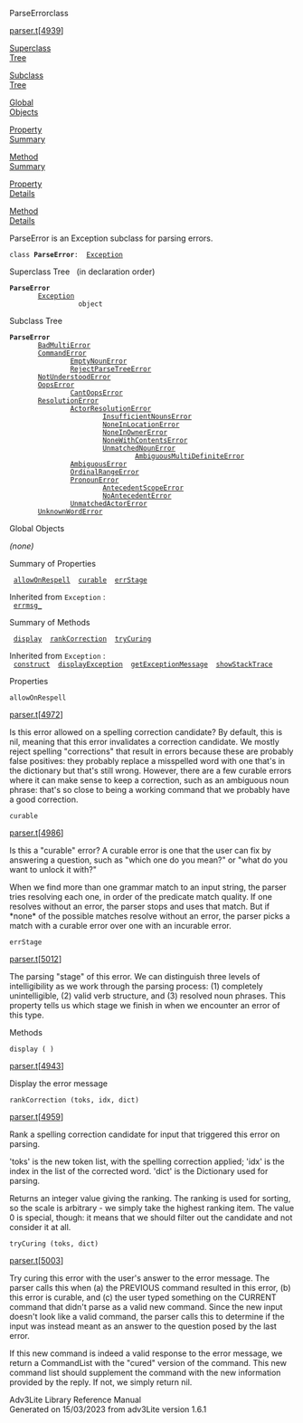 <span class="title">ParseError</span><span class="type">class</span>

[parser.t](../file/parser.t.html)\[[4939](../source/parser.t.html#4939)\]

[Superclass  
Tree](#_SuperClassTree_)

[Subclass  
Tree](#_SubClassTree_)

[Global  
Objects](#_ObjectSummary_)

[Property  
Summary](#_PropSummary_)

[Method  
Summary](#_MethodSummary_)

[Property  
Details](#_Properties_)

[Method  
Details](#_Methods_)

<div class="fdesc">

ParseError is an Exception subclass for parsing errors.

`class `**`ParseError`**` :   `[`Exception`](../object/Exception.html)

</div>

<span id="_SuperClassTree_"></span>

<div class="mjhd">

<span class="hdln">Superclass Tree</span>   (in declaration order)

</div>

**`ParseError`**  
`         `[`Exception`](../object/Exception.html)  
`                 object`  
<span id="_SubClassTree_"></span>

<div class="mjhd">

<span class="hdln">Subclass Tree</span>  

</div>

**`ParseError`**  
`         `[`BadMultiError`](../object/BadMultiError.html)  
`         `[`CommandError`](../object/CommandError.html)  
`                 `[`EmptyNounError`](../object/EmptyNounError.html)  
`                 `[`RejectParseTreeError`](../object/RejectParseTreeError.html)  
`         `[`NotUnderstoodError`](../object/NotUnderstoodError.html)  
`         `[`OopsError`](../object/OopsError.html)  
`                 `[`CantOopsError`](../object/CantOopsError.html)  
`         `[`ResolutionError`](../object/ResolutionError.html)  
`                 `[`ActorResolutionError`](../object/ActorResolutionError.html)  
`                         `[`InsufficientNounsError`](../object/InsufficientNounsError.html)  
`                         `[`NoneInLocationError`](../object/NoneInLocationError.html)  
`                         `[`NoneInOwnerError`](../object/NoneInOwnerError.html)  
`                         `[`NoneWithContentsError`](../object/NoneWithContentsError.html)  
`                         `[`UnmatchedNounError`](../object/UnmatchedNounError.html)  
`                                 `[`AmbiguousMultiDefiniteError`](../object/AmbiguousMultiDefiniteError.html)  
`                 `[`AmbiguousError`](../object/AmbiguousError.html)  
`                 `[`OrdinalRangeError`](../object/OrdinalRangeError.html)  
`                 `[`PronounError`](../object/PronounError.html)  
`                         `[`AntecedentScopeError`](../object/AntecedentScopeError.html)  
`                         `[`NoAntecedentError`](../object/NoAntecedentError.html)  
`                 `[`UnmatchedActorError`](../object/UnmatchedActorError.html)  
`         `[`UnknownWordError`](../object/UnknownWordError.html)  
<span id="_ObjectSummary_"></span>

<div class="mjhd">

<span class="hdln">Global Objects</span>  

</div>

*(none)* <span id="_PropSummary_"></span>

<div class="mjhd">

<span class="hdln">Summary of Properties</span>  

</div>

` `[`allowOnRespell`](#allowOnRespell)`  `[`curable`](#curable)`  `[`errStage`](#errStage)`  `

Inherited from `Exception` :  
` `[`errmsg_`](../object/Exception.html#errmsg_)`  `

<span id="_MethodSummary_"></span>

<div class="mjhd">

<span class="hdln">Summary of Methods</span>  

</div>

` `[`display`](#display)`  `[`rankCorrection`](#rankCorrection)`  `[`tryCuring`](#tryCuring)`  `

Inherited from `Exception` :  
` `[`construct`](../object/Exception.html#construct)`  `[`displayException`](../object/Exception.html#displayException)`  `[`getExceptionMessage`](../object/Exception.html#getExceptionMessage)`  `[`showStackTrace`](../object/Exception.html#showStackTrace)`  `

<span id="_Properties_"></span>

<div class="mjhd">

<span class="hdln">Properties</span>  

</div>

<span id="allowOnRespell"></span>

`allowOnRespell`

[parser.t](../file/parser.t.html)\[[4972](../source/parser.t.html#4972)\]

<div class="desc">

Is this error allowed on a spelling correction candidate? By default,
this is nil, meaning that this error invalidates a correction candidate.
We mostly reject spelling "corrections" that result in errors because
these are probably false positives: they probably replace a misspelled
word with one that's in the dictionary but that's still wrong. However,
there are a few curable errors where it can make sense to keep a
correction, such as an ambiguous noun phrase: that's so close to being a
working command that we probably have a good correction.

</div>

<span id="curable"></span>

`curable`

[parser.t](../file/parser.t.html)\[[4986](../source/parser.t.html#4986)\]

<div class="desc">

Is this a "curable" error? A curable error is one that the user can fix
by answering a question, such as "which one do you mean?" or "what do
you want to unlock it with?"

When we find more than one grammar match to an input string, the parser
tries resolving each one, in order of the predicate match quality. If
one resolves without an error, the parser stops and uses that match. But
if \*none\* of the possible matches resolve without an error, the parser
picks a match with a curable error over one with an incurable error.

</div>

<span id="errStage"></span>

`errStage`

[parser.t](../file/parser.t.html)\[[5012](../source/parser.t.html#5012)\]

<div class="desc">

The parsing "stage" of this error. We can distinguish three levels of
intelligibility as we work through the parsing process: (1) completely
unintelligible, (2) valid verb structure, and (3) resolved noun phrases.
This property tells us which stage we finish in when we encounter an
error of this type.

</div>

<span id="_Methods_"></span>

<div class="mjhd">

<span class="hdln">Methods</span>  

</div>

<span id="display"></span>

`display ( )`

[parser.t](../file/parser.t.html)\[[4943](../source/parser.t.html#4943)\]

<div class="desc">

Display the error message

</div>

<span id="rankCorrection"></span>

`rankCorrection (toks, idx, dict)`

[parser.t](../file/parser.t.html)\[[4959](../source/parser.t.html#4959)\]

<div class="desc">

Rank a spelling correction candidate for input that triggered this error
on parsing.

'toks' is the new token list, with the spelling correction applied;
'idx' is the index in the list of the corrected word. 'dict' is the
Dictionary used for parsing.

Returns an integer value giving the ranking. The ranking is used for
sorting, so the scale is arbitrary - we simply take the highest ranking
item. The value 0 is special, though: it means that we should filter out
the candidate and not consider it at all.

</div>

<span id="tryCuring"></span>

`tryCuring (toks, dict)`

[parser.t](../file/parser.t.html)\[[5003](../source/parser.t.html#5003)\]

<div class="desc">

Try curing this error with the user's answer to the error message. The
parser calls this when (a) the PREVIOUS command resulted in this error,
(b) this error is curable, and (c) the user typed something on the
CURRENT command that didn't parse as a valid new command. Since the new
input doesn't look like a valid command, the parser calls this to
determine if the input was instead meant as an answer to the question
posed by the last error.

If this new command is indeed a valid response to the error message, we
return a CommandList with the "cured" version of the command. This new
command list should supplement the command with the new information
provided by the reply. If not, we simply return nil.

</div>

<div class="ftr">

Adv3Lite Library Reference Manual  
Generated on 15/03/2023 from adv3Lite version 1.6.1

</div>
